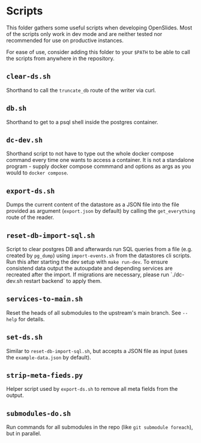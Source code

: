 # Scripts

This folder gathers some useful scripts when developing OpenSlides. Most of the scripts only work in
dev mode and are neither tested nor recommended for use on productive instances.

For ease of use, consider adding this folder to your `$PATH` to be able to call the scripts from
anywhere in the repository.

## `clear-ds.sh`

Shorthand to call the `truncate_db` route of the writer via curl.

## `db.sh`

Shorthand to get to a psql shell inside the postgres container.

## `dc-dev.sh`

Shorthand script to not have to type out the whole docker compose command every time one wants to
access a container. It is not a standalone program - supply docker compose commmand and options as args
as you would to `docker compose`.

## `export-ds.sh`

Dumps the current content of the datastore as a JSON file into the file provided as argument
(`export.json` by default) by calling the `get_everything` route of the reader.

## `reset-db-import-sql.sh`

Script to clear postgres DB and afterwards run SQL queries from a file (e.g.
created by `pg_dump`) using `import-events.sh` from the datastores cli scripts.
Run this after starting the dev setup with `make run-dev`.
To ensure consistend data output the autoupdate and depending services are
recreated after the import.
If migrations are necessary, please run \`./dc-dev.sh restart backend\` to
apply them.

## `services-to-main.sh`

Reset the heads of all submodules to the upstream's main branch. See `--help` for details.

## `set-ds.sh`

Similar to `reset-db-import-sql.sh`, but accepts a JSON file as input (uses the `example-data.json`
by default).

## `strip-meta-fieds.py`

Helper script used by `export-ds.sh` to remove all meta fields from the output.

## `submodules-do.sh`

Run commands for all submodules in the repo (like `git submodule foreach`), but in parallel.
